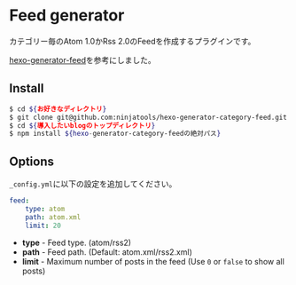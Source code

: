 # Feed generator

カテゴリー毎のAtom 1.0かRss 2.0のFeedを作成するプラグインです。

[hexo-generator-feed](https://github.com/hexojs/hexo-generator-feed)を参考にしました。

## Install

``` bash
$ cd ${お好きなディレクトリ}
$ git clone git@github.com:ninjatools/hexo-generator-category-feed.git
$ cd ${導入したいblogのトップディレクトリ}
$ npm install ${hexo-generator-category-feedの絶対パス}
```

## Options

`_config.yml`に以下の設定を追加してください。

``` yaml
feed:
    type: atom
    path: atom.xml
    limit: 20
```

- **type** - Feed type. (atom/rss2)
- **path** - Feed path. (Default: atom.xml/rss2.xml)
- **limit** - Maximum number of posts in the feed (Use `0` or `false` to show all posts)
